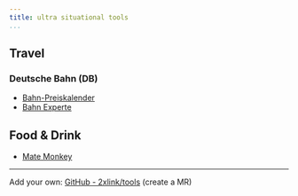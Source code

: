 ```yaml
---
title: ultra situational tools
...
```


## Travel

### Deutsche Bahn (DB)
- [Bahn-Preiskalender](https://bahn.guru/)
- [Bahn Experte](https://bahn.expert/)

## Food & Drink
- [Mate Monkey](https://matemonkey.com/)

---

Add your own: [GitHub - 2xlink/tools](https://github.com/2xlink/tools) (create a MR)
